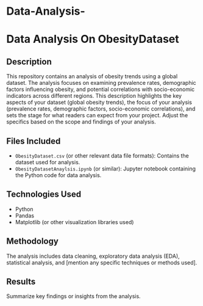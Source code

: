 # Data-Analysis-
# Data Analysis On ObesityDataset

## Description
This repository contains an analysis of obesity trends using a global dataset. The analysis focuses on examining prevalence rates, demographic factors influencing obesity, and potential correlations with socio-economic indicators across different regions. This description highlights the key aspects of your dataset (global obesity trends), the focus of your analysis (prevalence rates, demographic factors, socio-economic correlations), and sets the stage for what readers can expect from your project. Adjust the specifics based on the scope and findings of your analysis.


## Files Included
- `ObesityDataset.csv` (or other relevant data file formats): Contains the dataset used for analysis.
- `ObesityDatasetAnaylsis.ipynb` (or similar): Jupyter notebook containing the Python code for data analysis.


## Technologies Used
- Python
- Pandas
- Matplotlib (or other visualization libraries used)

## Methodology
The analysis includes data cleaning, exploratory data analysis (EDA), statistical analysis, and [mention any specific techniques or methods used].

## Results
Summarize key findings or insights from the analysis.


